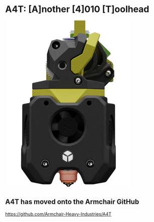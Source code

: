 # A4T: [A]nother [4]010 [T]oolhead
<img src='docs/images/A4T_render.png' width=400 />

<br/> 

## A4T has moved onto the Armchair GitHub
https://github.com/Armchair-Heavy-Industries/A4T
